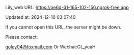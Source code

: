 Lily_web URL: https://ae6d-61-165-102-156.ngrok-free.app

Updated at: 2024-12-10 03:07:40

If you cannot open this URL, the server might be down.

Please contact: 

goley04@foxmail.com Or Wechat:GL_yeaH